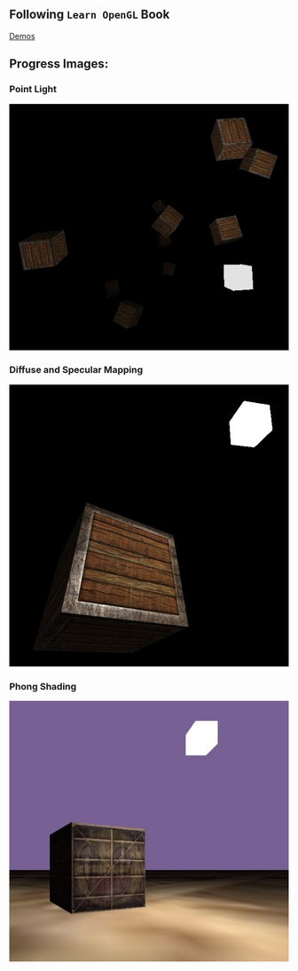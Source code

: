 ## Following `Learn OpenGL` Book

[Demos](bin/releases/)

## Progress Images:

### Point Light

![Point Light](progress/point_light.jpg)

### Diffuse and Specular Mapping

![Diffuse and Specular](progress/diffuse_specular.jpg)

### Phong Shading

![Phong Shading](progress/phong.jpg)